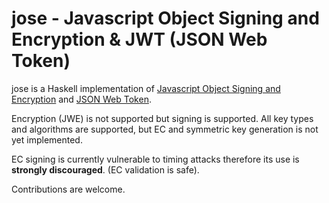 # jose - Javascript Object Signing and Encryption & JWT (JSON Web Token)

jose is a Haskell implementation of [Javascript Object Signing and
Encryption](https://datatracker.ietf.org/wg/jose/) and [JSON Web
Token](https://tools.ietf.org/html/rfc7519).

Encryption (JWE) is not supported but signing is supported.  All key
types and algorithms are supported, but EC and symmetric key
generation is not yet implemented.

EC signing is currently vulnerable to timing attacks therefore its
use is **strongly discouraged**.  (EC validation is safe).

Contributions are welcome.
